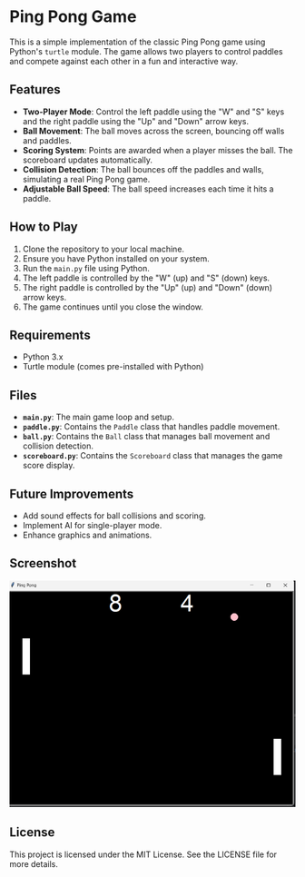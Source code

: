 # Ping Pong Game

This is a simple implementation of the classic Ping Pong game using Python's `turtle` module. The game allows two players to control paddles and compete against each other in a fun and interactive way.

## Features

- **Two-Player Mode**: Control the left paddle using the "W" and "S" keys and the right paddle using the "Up" and "Down" arrow keys.
- **Ball Movement**: The ball moves across the screen, bouncing off walls and paddles.
- **Scoring System**: Points are awarded when a player misses the ball. The scoreboard updates automatically.
- **Collision Detection**: The ball bounces off the paddles and walls, simulating a real Ping Pong game.
- **Adjustable Ball Speed**: The ball speed increases each time it hits a paddle.

## How to Play

1. Clone the repository to your local machine.
2. Ensure you have Python installed on your system.
3. Run the `main.py` file using Python.
4. The left paddle is controlled by the "W" (up) and "S" (down) keys.
5. The right paddle is controlled by the "Up" (up) and "Down" (down) arrow keys.
6. The game continues until you close the window.

## Requirements

- Python 3.x
- Turtle module (comes pre-installed with Python)

## Files

- **`main.py`**: The main game loop and setup.
- **`paddle.py`**: Contains the `Paddle` class that handles paddle movement.
- **`ball.py`**: Contains the `Ball` class that manages ball movement and collision detection.
- **`scoreboard.py`**: Contains the `Scoreboard` class that manages the game score display.

## Future Improvements

- Add sound effects for ball collisions and scoring.
- Implement AI for single-player mode.
- Enhance graphics and animations.
## Screenshot
![Ping Pong Game Screenshot](screenshots/pingpong.png)
## License

This project is licensed under the MIT License. See the LICENSE file for more details.
